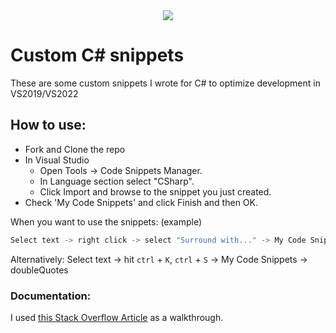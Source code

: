 <div align=center>
  <img src="https://imgs.search.brave.com/uGE-u91oONIUvd0BuJvR-ISRoZnMDz8HhTkMjABGhqk/rs:fit:860:0:0/g:ce/aHR0cHM6Ly91cGxv/YWQud2lraW1lZGlh/Lm9yZy93aWtpcGVk/aWEvY29tbW9ucy8x/LzE3L0NfU2hhcnBf/SWNvbi5wbmc">
</div>

# Custom C# snippets
These are some custom snippets I wrote for C# to optimize development in VS2019/VS2022

## How to use:
- Fork and Clone the repo
- In Visual Studio
  - Open Tools -> Code Snippets Manager.
  - In Language section select "CSharp".
  - Click Import and browse to the snippet you just created.
- Check 'My Code Snippets' and click Finish and then OK.

When you want to use the snippets: (example)
```C#
Select text -> right click -> select "Surround with..." -> My Code Snippets -> doubleQuotes
```

Alternatively: Select text -> hit `ctrl` + `K`, `ctrl` + `S` -> My Code Snippets -> doubleQuotes

### Documentation:
I used [this Stack Overflow Article](https://stackoverflow.com/questions/29757631/visual-studio-wrap-selection-in-quotes) as a walkthrough.
